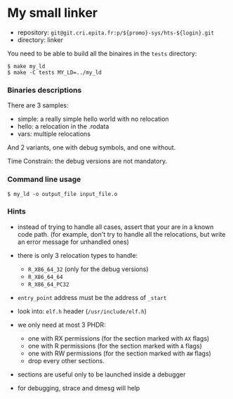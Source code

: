 My small linker
===============

* repository: `git@git.cri.epita.fr:p/${promo}-sys/hts-${login}.git`
* directory: linker

You need to be able to build all the binaires in the `tests` directory:

```shellsession
$ make my_ld
$ make -C tests MY_LD=../my_ld
```

### Binaries descriptions

There are 3 samples:

* simple: a really simple hello world with no relocation
* hello: a relocation in the .rodata
* vars: multiple relocations

And 2 variants, one with debug symbols, and one without.

Time Constrain: the debug versions are not mandatory.

### Command line usage

```shellsession
$ my_ld -o output_file input_file.o
```

### Hints

* instead of trying to handle all cases, assert that your are in a known code
  path. (for example, don't try to handle all the relocations, but write an
  error message for unhandled ones)

* there is only 3 relocation types to handle:

	* `R_X86_64_32` (only for the debug versions)
	* `R_X86_64_64`
	* `R_X86_64_PC32`

* `entry_point` address must be the address of `_start`
* look into: `elf.h` header (`/usr/include/elf.h`)

* we only need at most 3 PHDR:

    - one with RX permissions (for the section marked with `AX` flags)
    - one with R permissions (for the section marked with `A` flags)
    - one with RW permissions (for the section marked with `AW` flags)
    - drop every other sections.

* sections are useful only to be launched inside a debugger
* for debugging, strace and dmesg will help
